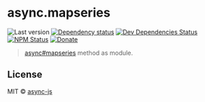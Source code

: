 # async.mapseries

![Last version](https://img.shields.io/github/tag/async-js/async.mapseries.svg?style=flat-square)
[![Dependency status](http://img.shields.io/david/async-js/async.mapseries.svg?style=flat-square)](https://david-dm.org/async-js/async.mapseries)
[![Dev Dependencies Status](http://img.shields.io/david/dev/async-js/async.mapseries.svg?style=flat-square)](https://david-dm.org/async-js/async.mapseries#info=devDependencies)
[![NPM Status](http://img.shields.io/npm/dm/async.mapseries.svg?style=flat-square)](https://www.npmjs.org/package/async.mapseries)
[![Donate](https://img.shields.io/badge/donate-paypal-blue.svg?style=flat-square)](https://paypal.me/kikobeats)

> [async#mapseries](https://github.com/async-js/async#async.mapseries) method as module.

## License

MIT © [async-js](https://github.com/async-js)
